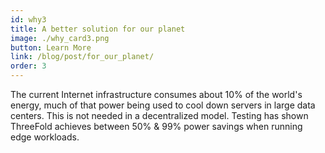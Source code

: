 ```yaml
---
id: why3
title: A better solution for our planet
image: ./why_card3.png
button: Learn More
link: /blog/post/for_our_planet/
order: 3
---
```


The current Internet infrastructure consumes about 10% of the world's energy, much of that power being used to cool down servers in large data centers. This is not needed in a decentralized model. Testing has shown ThreeFold achieves between 50% & 99% power savings when running edge workloads.
